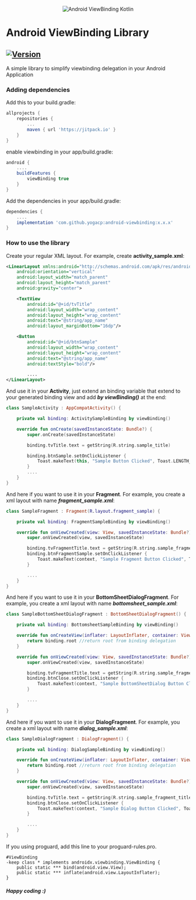 <p align="center">
<img alt="Android ViewBinding Kotlin" src=https://raw.githubusercontent.com/yogacp/android-viewbinding/master/assets/android_viewbinding_kotlin.png />
</p>

Android ViewBinding Library
========================================================
[![Version](https://img.shields.io/badge/version-1.0.3-green)](https://github.com/yogacp/android-viewbinding/releases/tag/1.0.3)
----------------------------------------------------------

A simple library to simplify viewbinding delegation in your Android Application

### Adding dependencies
Add this to your build.gradle:
```groovy
allprojects {
	repositories {
		...
		maven { url 'https://jitpack.io' }
	}
}
```

enable viewbinding in your app/build.gradle:
```groovy
android {
    ....
    buildFeatures {
        viewBinding true
    }
}
```

Add the dependencies in your app/build.gradle:
```groovy
dependencies {
    ....
    implementation 'com.github.yogacp:android-viewbinding:x.x.x'
}
```

### How to use the library
Create your regular XML layout. For example, create **activity_sample.xml**:
```xml
<LinearLayout xmlns:android="http://schemas.android.com/apk/res/android"
    android:orientation="vertical"
    android:layout_width="match_parent"
    android:layout_height="match_parent"
    android:gravity="center">

    <TextView
        android:id="@+id/tvTitle"
        android:layout_width="wrap_content"
        android:layout_height="wrap_content"
        android:text="@string/app_name"
        android:layout_marginBottom="16dp"/>

    <Button
        android:id="@+id/btnSample"
        android:layout_width="wrap_content"
        android:layout_height="wrap_content"
        android:text="@string/app_name"
        android:textStyle="bold"/>

        ....
</LinearLayout>
```

And use it in your **Activity**, just extend an binding variable that extend to your generated binding view and add ***by viewBinding()*** at the end:
```kotlin
class SampleActivity : AppCompatActivity() {

    private val binding: ActivitySampleBinding by viewBinding()

    override fun onCreate(savedInstanceState: Bundle?) {
        super.onCreate(savedInstanceState)

        binding.tvTitle.text = getString(R.string.sample_title)

        binding.btnSample.setOnClickListener {
            Toast.makeText(this, "Sample Button Clicked", Toast.LENGTH_SHORT).show()
        }
        ....
    }
}
```

And here if you want to use it in your **Fragment**. For example, you create a xml layout with name ***fragment_sample.xml***:
```kotlin
class SampleFragment : Fragment(R.layout.fragment_sample) {

    private val binding: FragmentSampleBinding by viewBinding()

    override fun onViewCreated(view: View, savedInstanceState: Bundle?) {
        super.onViewCreated(view, savedInstanceState)

        binding.tvFragmentTitle.text = getString(R.string.sample_fragment_title)
        binding.btnFragmentSample.setOnClickListener {
            Toast.makeText(context, "Sample Fragment Button Clicked", Toast.LENGTH_SHORT).show()
        }

        ....
    }
}
```

And here if you want to use it in your **BottomSheetDialogFragment**. For example, you create a xml layout with name ***bottomsheet_sample.xml***:
```kotlin
class SampleBottomSheetDialogFragment : BottomSheetDialogFragment() {

    private val binding: BottomsheetSampleBinding by viewBinding()

    override fun onCreateView(inflater: LayoutInflater, container: ViewGroup?, savedInstanceState: Bundle?): View {
        return binding.root //return root from binding delegation
    }

    override fun onViewCreated(view: View, savedInstanceState: Bundle?) {
        super.onViewCreated(view, savedInstanceState)

        binding.tvFragmentTitle.text = getString(R.string.sample_fragment_title)
        binding.btnClose.setOnClickListener {
            Toast.makeText(context, "Sample BottomSheetDialog Button Clicked", Toast.LENGTH_SHORT).show()
        }

        ....
    }
}
```

And here if you want to use it in your **DialogFragment**. For example, you create a xml layout with name ***dialog_sample.xml***:
```kotlin
class SampleDialogFragment : DialogFragment() {

    private val binding: DialogSampleBinding by viewBinding()

    override fun onCreateView(inflater: LayoutInflater, container: ViewGroup?, savedInstanceState: Bundle?): View {
        return binding.root //return root from binding delegation
    }

    override fun onViewCreated(view: View, savedInstanceState: Bundle?) {
        super.onViewCreated(view, savedInstanceState)

        binding.tvTitle.text = getString(R.string.sample_fragment_title)
        binding.btnClose.setOnClickListener {
            Toast.makeText(context, "Sample Dialog Button Clicked", Toast.LENGTH_SHORT).show()
        }

        ....
    }
}
```

If you using proguard, add this line to your proguard-rules.pro.
```
#ViewBinding
-keep class * implements androidx.viewbinding.ViewBinding {
    public static *** bind(android.view.View);
    public static *** inflate(android.view.LayoutInflater);
}
```

##### Happy coding :)
